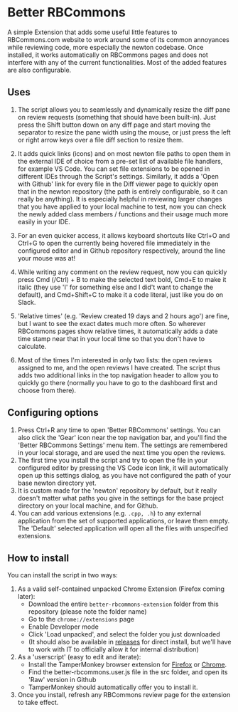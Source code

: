 # Better RBCommons
A simple Extension that adds some useful little features to RBCommons.com website to work around some of its common annoyances while reviewing code, more especially the newton codebase. Once installed, it works automatically on RBCommons pages and does not interfere with any of the current functionalities. Most of the added features are also configurable.

## Uses
1. The script allows you to seamlessly and dynamically resize the diff pane on review requests (something that should have been built-in). Just press the Shift button down on any diff page and start moving the separator to resize the pane width using the mouse, or just press the left or right arrow keys over a file diff section to resize them.

1. It adds quick links (icons) and on most newton file paths to open them in the external IDE of choice from a pre-set list of available file handlers, for example VS Code. You can set file extensions to be opened in different IDEs through the Script's settings. Similarly, it adds a 'Open with Github' link for every file in the Diff viewer page to quickly open that in the newton repository (the path is entirely configurable, so it can really be anything). It is especially helpful in reviewing larger changes that you have applied to your local machine to test, now you can check the newly added class members / functions and their usage much more easily  in your IDE.

1. For an even quicker access, it allows keyboard shortcuts like Ctrl+O and Ctrl+G to open the currently being hovered file immediately in the configured editor and in Github repository respectively, around the line your mouse was at!

1. While writing any comment on the review request, now you can quickly press Cmd (/Ctrl) + B to make the selected text bold, Cmd+E to make it italic (they use 'I' for something else and I did't want to change the default), and Cmd+Shift+C to make it a code literal, just like you do on Slack.

1. 'Relative times' (e.g. 'Review created 19 days and 2 hours ago') are fine, but I want to see the exact dates much more often. So wherever RBCommons pages show relative times, it automatically adds a date time stamp near that in your local time so that you don't have to calculate.

1. Most of the times I'm interested in only two lists: the open reviews assigned to me, and the open reviews I have created. The script thus adds two additional links in the top navigation header to allow you to quickly go there (normally you have to go to the dashboard first and choose from there).

## Configuring options
1. Press Ctrl+R any time to open 'Better RBCommons' settings. You can also click the 'Gear' icon near the top navigation bar, and you'll find the 'Better RBCommons Settings' menu item. The settings are remembered in your local storage, and are used the next time you open the reviews.
1. The first time you install the script and try to open the file in your configured editor by pressing the VS Code icon link, it will automatically open up this settings dialog, as you have not configured the path of your base newton directory yet.
1. It is custom made for the 'newton' repository by default, but it really doesn't matter what paths you give in the settings for the base project directory on your local machine, and for Github.
1. You can add various extensions (e.g. `.cpp, .h`) to any external application from the set of supported applications, or leave them empty. The 'Default' selected application will open all the files with unspecified extensions.

## How to install
You can install the script in two ways:
1. As a valid self-contained unpacked Chrome Extension (Firefox coming later):
    - Download the entire `better-rbcommons-extension` folder from this repository (please note the folder name)
    - Go to the `chrome://extensions` page
    - Enable Developer mode
    - Click 'Load unpacked', and select the folder you just downloaded
    - (It should also be available in [releases](https://github.com/onshape/onshape-dev-tools/releases) for direct install, but we'll have to work with IT to officially allow it for internal distribution)
1. As a 'userscript' (easy to edit and iterate):
    - Install the TamperMonkey browser extension for [Firefox](https://addons.mozilla.org/en-US/firefox/addon/tampermonkey/) or [Chrome](https://chromewebstore.google.com/detail/tampermonkey/dhdgffkkebhmkfjojejmpbldmpobfkfo?hl=en).
    - Find the better-rbcommons.user.js file in the src folder, and open its 'Raw' version in Github
    - TamperMonkey should automatically offer you to install it.
1. Once you install, refresh any RBCommons review page for the extension to take effect.